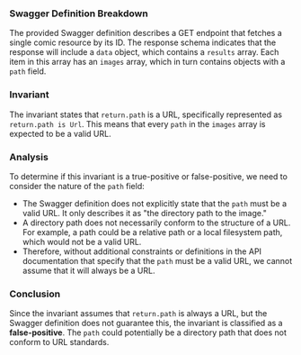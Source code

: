 ### Swagger Definition Breakdown
The provided Swagger definition describes a GET endpoint that fetches a single comic resource by its ID. The response schema indicates that the response will include a `data` object, which contains a `results` array. Each item in this array has an `images` array, which in turn contains objects with a `path` field.

### Invariant
The invariant states that `return.path` is a URL, specifically represented as `return.path is Url`. This means that every `path` in the `images` array is expected to be a valid URL.

### Analysis
To determine if this invariant is a true-positive or false-positive, we need to consider the nature of the `path` field:
- The Swagger definition does not explicitly state that the `path` must be a valid URL. It only describes it as "the directory path to the image."
- A directory path does not necessarily conform to the structure of a URL. For example, a path could be a relative path or a local filesystem path, which would not be a valid URL.
- Therefore, without additional constraints or definitions in the API documentation that specify that the `path` must be a valid URL, we cannot assume that it will always be a URL.

### Conclusion
Since the invariant assumes that `return.path` is always a URL, but the Swagger definition does not guarantee this, the invariant is classified as a **false-positive**. The `path` could potentially be a directory path that does not conform to URL standards.

